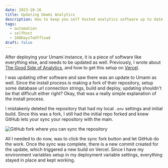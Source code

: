 ```yaml
---
date: 2023-10-16
title: Updating Umami Analytics
description: How to keep you self hosted analytics software up to date
tags: 
  - automation
  - selfhost
  - 100DaysToOffload
draft: false
---
```


After deploying your Umami instance, it is a piece of software like everything else, and needs to be updated as well. Previously, I wrote about [The Good Side of Analytics](/blog/the-good-side-of-analytics-umami-vercel/), and how to get this setup on [Vercel](https://vercel.com).

I was updating other software and saw there was an update to Umami as well. Since the install process is making a fork of their repository, setup some database url connection strings, build and deploy, updating shouldn't be that difficult either right? Okay, that was a really simple explanation of the install process.

I mistakenly deleted the repository that had my local `.env` settings and initial build. Since this was a fork, I still had the initial repo forked and knew GitHub lets your sync your repository with the main.

![GitHub fork where you can sync the repository](/assets/images/blog/umami-update.PNG)

All I needed to do now, was to click the sync fork button and let GitHub do the work. Once the sync was complete, there is a new commit created for the update, which triggered a new build on Vercel. Since I have my environment variables setup in my deployment variable settings, everything stayed in place and kept working.
